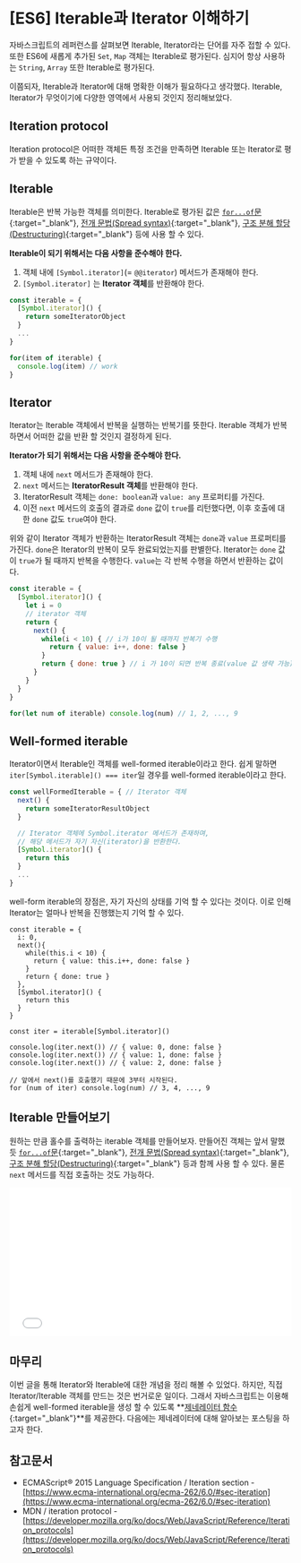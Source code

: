 # [ES6] Iterable과 Iterator 이해하기

자바스크립트의 레퍼런스를 살펴보면 Iterable, Iterator라는 단어를 자주 접할 수 있다. 또한 ES6에 새롭게 추가된 `Set`, `Map` 객체는 Iterable로 평가된다. 심지어 항상 사용하는 `String`, `Array` 또한  Iterable로 평가된다.

이쯤되자, Iterable과 Iterator에 대해 명확한 이해가 필요하다고 생각했다. Iterable, Iterator가 무엇이기에 다양한 영역에서 사용되 것인지 정리해보았다.

## Iteration protocol

Iteration protocol은 어떠한 객체든 특정 조건을 만족하면 Iterable 또는 Iterator로 평가 받을 수 있도록 하는 규약이다.

## Iterable

Iterable은 반복 가능한 객체를 의미한다. Iterable로 평가된 값은 [`for...of`문](https://developer.mozilla.org/ko/docs/Web/JavaScript/Reference/Statements/for...of){:target="_blank"}, [전개 문법(Spread syntax)](https://developer.mozilla.org/en-US/docs/Web/JavaScript/Reference/Operators/Spread_syntax){:target="_blank"}, [구조 분해 할당(Destructuring)](https://developer.mozilla.org/ko/docs/Web/JavaScript/Reference/Operators/Destructuring_assignment){:target="_blank"} 등에 사용 할 수 있다.

**Iterable이 되기 위해서는 다음 사항을 준수해야 한다.**

1. 객체 내에 `[Symbol.iterator]`(= `@@iterator`) 메서드가 존재해야 한다.
2. `[Symbol.iterator]` 는 **Iterator 객체**를 반환해야 한다.

```js
const iterable = {
  [Symbol.iterator]() {
    return someIteratorObject
  }
  ...
}

for(item of iterable) {
  console.log(item) // work
}
```

## Iterator

Iterator는 Iterable 객체에서 반복을 실행하는 반복기를 뜻한다. Iterable 객체가 반복 하면서 어떠한 값을 반환 할 것인지 결정하게 된다.

**Iterator가 되기 위해서는 다음 사항을 준수해야 한다.**

1. 객체 내에 `next` 메서드가 존재해야 한다.
2. `next` 메서드는 **IteratorResult 객체**를 반환해야 한다.
3. IteratorResult 객체는 `done: boolean`과 `value: any` 프로퍼티를 가진다.
4. 이전 `next` 메서드의 호출의 결과로 `done` 값이 `true`를 리턴했다면, 이후 호출에 대한 `done` 값도 `true`여야 한다.

위와 같이 Iterator 객체가 반환하는 IteratorResult 객체는 `done`과 `value` 프로퍼티를 가진다. `done`은 Iterator의 반복이 모두 완료되었는지를 판별한다. Iterator는 `done` 값이 `true`가 될 때까지 반복을 수행한다. `value`는 각 반복 수행을 하면서 반환하는 값이다.

```js
const iterable = {
  [Symbol.iterator]() {
    let i = 0
    // iterator 객체
    return {
      next() {
        while(i < 10) { // i가 10이 될 때까지 반복기 수행
          return { value: i++, done: false }
        }
        return { done: true } // i 가 10이 되면 반복 종료(value 값 생략 가능)
      }
    }
  }
}

for(let num of iterable) console.log(num) // 1, 2, ..., 9
```

## Well-formed iterable

Iterator이면서 Iterable인 객체를 well-formed iterable이라고 한다. 쉽게 말하면 `iter[Symbol.iterable]() === iter`일 경우를 well-formed iterable이라고 한다.

```js
const wellFormedIterable = { // Iterator 객체
  next() {
    return someIteratorResultObject
  }

  // Iterator 객체에 Symbol.iterator 메서드가 존재하며, 
  // 해당 메서드가 자기 자신(iterator)을 반환한다.
  [Symbol.iterator]() {
    return this
  }
  ...
}
```

well-form iterable의 장점은, 자기 자신의 상태를 기억 할 수 있다는 것이다. 이로 인해 Iterator는 얼마나 반복을 진행했는지 기억 할 수 있다.

    const iterable = {
      i: 0,
      next(){
        while(this.i < 10) {
          return { value: this.i++, done: false }
        }
        return { done: true }
      },
      [Symbol.iterator]() {
        return this
      }
    }
    
    const iter = iterable[Symbol.iterator]()
    
    console.log(iter.next()) // { value: 0, done: false }
    console.log(iter.next()) // { value: 1, done: false }
    console.log(iter.next()) // { value: 2, done: false }
    
    // 앞에서 next()를 호출했기 때문에 3부터 시작된다.
    for (num of iter) console.log(num) // 3, 4, ..., 9 
    

## Iterable 만들어보기

원하는 만큼 홀수를 출력하는 iterable 객체를 만들어보자. 만들어진 객체는 앞서 말했듯 [`for...of`문](https://developer.mozilla.org/ko/docs/Web/JavaScript/Reference/Statements/for...of){:target="_blank"}, [전개 문법(Spread syntax)](https://developer.mozilla.org/en-US/docs/Web/JavaScript/Reference/Operators/Spread_syntax){:target="_blank"}, [구조 분해 할당(Destructuring)](https://developer.mozilla.org/ko/docs/Web/JavaScript/Reference/Operators/Destructuring_assignment){:target="_blank"} 등과 함께 사용 할 수 있다. 물론 `next` 메서드를 직접 호출하는 것도 가능하다.

<iframe height="265" style="width: 100%;" scrolling="no" title="Custom iterable" src="//codepen.io/armadillo-dev167/embed/mYrKPQ/?height=265&theme-id=0&default-tab=js,result" frameborder="no" allowtransparency="true" allowfullscreen="true">
</iframe>

## 마무리

이번 글을 통해 Iterator와 Iterable에 대한 개념을 정리 해볼 수 있었다. 하지만, 직접 Iterator/Iterable 객체를 만드는 것은 번거로운 일이다. 그래서 자바스크립트는 이용해 손쉽게 well-formed iterable을 생성 할 수 있도록 **[제네레이터 함수](https://developer.mozilla.org/ko/docs/Web/JavaScript/Reference/Statements/function*){:target="_blank"}**를 제공한다. 다음에는 제네레이터에 대해 알아보는 포스팅을 하고자 한다.

## 참고문서

- ECMAScript® 2015 Language Specification / Iteration section - [https://www.ecma-international.org/ecma-262/6.0/#sec-iteration](https://www.ecma-international.org/ecma-262/6.0/#sec-iteration)
- MDN / iteration protocol - [https://developer.mozilla.org/ko/docs/Web/JavaScript/Reference/Iteration_protocols](https://developer.mozilla.org/ko/docs/Web/JavaScript/Reference/Iteration_protocols)